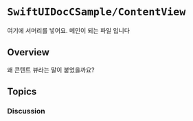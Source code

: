 # ``SwiftUIDocCSample/ContentView``

여기에 서머리를 넣어요. 메인이 되는 파일 입니다

## Overview

왜 콘텐트 뷰라는 말이 붙었을까요?

## Topics

### Discussion


